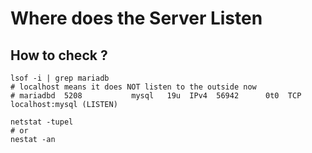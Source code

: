# Where does the Server Listen 

## How to check ? 

```
lsof -i | grep mariadb
# localhost means it does NOT listen to the outside now 
# mariadbd  5208           mysql   19u  IPv4  56942      0t0  TCP localhost:mysql (LISTEN)

netstat -tupel 
# or 
nestat -an 

```
